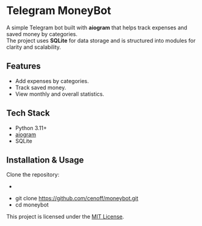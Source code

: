 # Telegram MoneyBot

A simple Telegram bot built with **aiogram** that helps track expenses and saved money by categories.  
The project uses **SQLite** for data storage and is structured into modules for clarity and scalability.

## Features

- Add expenses by categories.
- Track saved money.
- View monthly and overall statistics.

## Tech Stack

- Python 3.11+
- [aiogram](https://docs.aiogram.dev/)
- SQLite

## Installation & Usage

Clone the repository:

- ```bash
- git clone https://github.com/cenoff/moneybot.git
- cd moneybot

This project is licensed under the [MIT License](LICENSE).